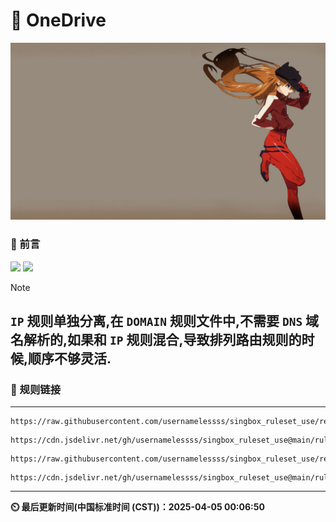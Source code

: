 
# 🧸 OneDrive
![](https://raw.githubusercontent.com/usernamelessss/picture-bed/main/images/202504042256831.jpg)
### 📣 前言
![](https://shields.io/badge/-移除重复规则-ff69b4) ![](https://shields.io/badge/-IP&nbsp;规则单独存放不与&nbsp;DOMAIN&nbsp;等混合-green)
> [!NOTE]
**`IP` 规则单独分离,在 `DOMAIN` 规则文件中,不需要 `DNS` 域名解析的,如果和 `IP` 规则混合,导致排列路由规则的时候,顺序不够灵活.**
---

###  🔗 规则链接
---

```url
https://raw.githubusercontent.com/usernamelessss/singbox_ruleset_use/refs/heads/main/rule/OneDrive/OneDrive_No_IP.json
```

```url
https://cdn.jsdelivr.net/gh/usernamelessss/singbox_ruleset_use@main/rule/OneDrive/OneDrive_No_IP.json
```

```url
https://raw.githubusercontent.com/usernamelessss/singbox_ruleset_use/refs/heads/main/rule/OneDrive/OneDrive_No_IP.srs
```

```url
https://cdn.jsdelivr.net/gh/usernamelessss/singbox_ruleset_use@main/rule/OneDrive/OneDrive_No_IP.srs
```

---
**⏲️ 最后更新时间(中国标准时间 (CST))：2025-04-05 00:06:50**